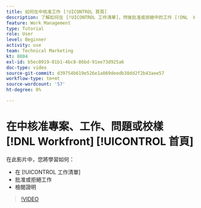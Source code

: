```yaml
---
title: 如何在中核准工作 [!UICONTROL 首頁]
description: 了解如何在 [!UICONTROL 工作清單]，然後批准或拒絕中的工作 [!DNL  Workfront].
feature: Work Management
type: Tutorial
role: User
level: Beginner
activity: use
team: Technical Marketing
kt: 8804
exl-id: b5ec0919-01b1-4bc8-86bd-91ee73d925a6
doc-type: video
source-git-commit: d39754b619e526e1a869deedb38dd2f2b43aee57
workflow-type: tm+mt
source-wordcount: '57'
ht-degree: 0%

---
```


# 在中核准專案、工作、問題或校樣 [!DNL Workfront] [!UICONTROL 首頁]

在此影片中，您將學習如何：

* 在 [!UICONTROL 工作清單]
* 批准或拒絕工作
* 檢閱證明

>[!VIDEO](https://video.tv.adobe.com/v/335105/?quality=12)

<!---
learn more URLs
--->

